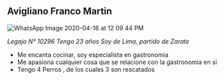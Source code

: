 ## Avigliano Franco Martin

![WhatsApp Image 2020-04-16 at 12 09 44 PM](https://user-images.githubusercontent.com/38964299/79473476-8ee29200-7fdb-11ea-8718-330981582817.jpeg)

*Legajo N° 10296*
*Tengo 23 años*
*Soy de Lima, partido de Zarate*

- Me encanta cocinar, soy especialista en gastronomia
- Me apasiona cualquier cosa que se relacione con la gastronomia en si
- Tengo 4 Perros , de los cuales 3 son rescatados
